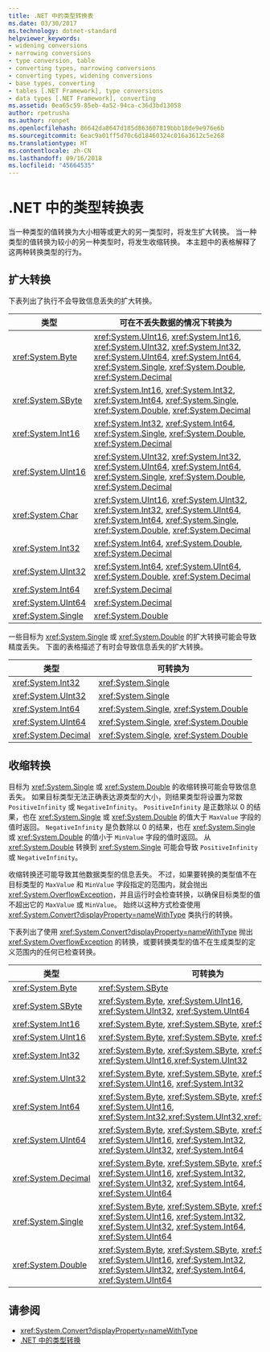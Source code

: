 ```yaml
---
title: .NET 中的类型转换表
ms.date: 03/30/2017
ms.technology: dotnet-standard
helpviewer_keywords:
- widening conversions
- narrowing conversions
- type conversion, table
- converting types, narrowing conversions
- converting types, widening conversions
- base types, converting
- tables [.NET Framework], type conversions
- data types [.NET Framework], converting
ms.assetid: 0ea65c59-85eb-4a52-94ca-c36d3bd13058
author: rpetrusha
ms.author: ronpet
ms.openlocfilehash: 86642da8647d185d863607819bbb18de9e976e6b
ms.sourcegitcommit: 6eac9a01ff5d70c6d18460324c016a3612c5e268
ms.translationtype: HT
ms.contentlocale: zh-CN
ms.lasthandoff: 09/16/2018
ms.locfileid: "45664535"
---
```

# <a name="type-conversion-tables-in-net"></a>.NET 中的类型转换表
当一种类型的值转换为大小相等或更大的另一类型时，将发生扩大转换。 当一种类型的值转换为较小的另一种类型时，将发生收缩转换。 本主题中的表格解释了这两种转换类型的行为。  
  
## <a name="widening-conversions"></a>扩大转换  
 下表列出了执行不会导致信息丢失的扩大转换。  
  
|类型|可在不丢失数据的情况下转换为|  
|----------|-------------------------------------------|  
|<xref:System.Byte>|<xref:System.UInt16>, <xref:System.Int16>, <xref:System.UInt32>, <xref:System.Int32>, <xref:System.UInt64>, <xref:System.Int64>, <xref:System.Single>, <xref:System.Double>, <xref:System.Decimal>|  
|<xref:System.SByte>|<xref:System.Int16>, <xref:System.Int32>, <xref:System.Int64>, <xref:System.Single>, <xref:System.Double>, <xref:System.Decimal>|  
|<xref:System.Int16>|<xref:System.Int32>, <xref:System.Int64>, <xref:System.Single>, <xref:System.Double>, <xref:System.Decimal>|  
|<xref:System.UInt16>|<xref:System.UInt32>, <xref:System.Int32>, <xref:System.UInt64>, <xref:System.Int64>, <xref:System.Single>, <xref:System.Double>, <xref:System.Decimal>|  
|<xref:System.Char>|<xref:System.UInt16>, <xref:System.UInt32>, <xref:System.Int32>, <xref:System.UInt64>, <xref:System.Int64>, <xref:System.Single>, <xref:System.Double>, <xref:System.Decimal>|  
|<xref:System.Int32>|<xref:System.Int64>, <xref:System.Double>, <xref:System.Decimal>|  
|<xref:System.UInt32>|<xref:System.Int64>, <xref:System.UInt64>, <xref:System.Double>, <xref:System.Decimal>|  
|<xref:System.Int64>|<xref:System.Decimal>|  
|<xref:System.UInt64>|<xref:System.Decimal>|  
|<xref:System.Single>|<xref:System.Double>|  
  
 一些目标为 <xref:System.Single> 或 <xref:System.Double> 的扩大转换可能会导致精度丢失。 下面的表格描述了有时会导致信息丢失的扩大转换。  
  
|类型|可转换为|  
|----------|-------------------------|  
|<xref:System.Int32>|<xref:System.Single>|  
|<xref:System.UInt32>|<xref:System.Single>|  
|<xref:System.Int64>|<xref:System.Single>, <xref:System.Double>|  
|<xref:System.UInt64>|<xref:System.Single>, <xref:System.Double>|  
|<xref:System.Decimal>|<xref:System.Single>, <xref:System.Double>|  
  
## <a name="narrowing-conversions"></a>收缩转换  
 目标为 <xref:System.Single> 或 <xref:System.Double> 的收缩转换可能会导致信息丢失。 如果目标类型无法正确表达源类型的大小，则结果类型将设置为常数 `PositiveInfinity` 或 `NegativeInfinity`。 `PositiveInfinity` 是正数除以 0 的结果，也在 <xref:System.Single> 或 <xref:System.Double> 的值大于 `MaxValue` 字段的值时返回。 `NegativeInfinity` 是负数除以 0 的结果，也在 <xref:System.Single> 或 <xref:System.Double> 的值小于 `MinValue` 字段的值时返回。 从 <xref:System.Double> 转换到 <xref:System.Single> 可能会导致 `PositiveInfinity` 或 `NegativeInfinity`。  
  
 收缩转换还可能导致其他数据类型的信息丢失。 不过，如果要转换的类型值不在目标类型的 `MaxValue` 和 `MinValue` 字段指定的范围内，就会抛出 <xref:System.OverflowException>，并且运行时会检查转换，以确保目标类型的值不超出它的 `MaxValue` 或 `MinValue`。 始终以这种方式检查使用 <xref:System.Convert?displayProperty=nameWithType> 类执行的转换。  
  
 下表列出了使用 <xref:System.Convert?displayProperty=nameWithType> 抛出 <xref:System.OverflowException> 的转换，或要转换类型的值不在生成类型的定义范围内的任何已检查转换。  
  
|类型|可转换为|  
|----------|-------------------------|  
|<xref:System.Byte>|<xref:System.SByte>|  
|<xref:System.SByte>|<xref:System.Byte>, <xref:System.UInt16>, <xref:System.UInt32>, <xref:System.UInt64>|  
|<xref:System.Int16>|<xref:System.Byte>, <xref:System.SByte>, <xref:System.UInt16>|  
|<xref:System.UInt16>|<xref:System.Byte>, <xref:System.SByte>, <xref:System.Int16>|  
|<xref:System.Int32>|<xref:System.Byte>, <xref:System.SByte>, <xref:System.Int16>, <xref:System.UInt16>,<xref:System.UInt32>|  
|<xref:System.UInt32>|<xref:System.Byte>, <xref:System.SByte>, <xref:System.Int16>, <xref:System.UInt16>, <xref:System.Int32>|  
|<xref:System.Int64>|<xref:System.Byte>, <xref:System.SByte>, <xref:System.Int16>, <xref:System.UInt16>, <xref:System.Int32>,<xref:System.UInt32>,<xref:System.UInt64>|  
|<xref:System.UInt64>|<xref:System.Byte>, <xref:System.SByte>, <xref:System.Int16>, <xref:System.UInt16>, <xref:System.Int32>, <xref:System.UInt32>, <xref:System.Int64>|  
|<xref:System.Decimal>|<xref:System.Byte>, <xref:System.SByte>, <xref:System.Int16>, <xref:System.UInt16>, <xref:System.Int32>, <xref:System.UInt32>, <xref:System.Int64>, <xref:System.UInt64>|  
|<xref:System.Single>|<xref:System.Byte>, <xref:System.SByte>, <xref:System.Int16>, <xref:System.UInt16>, <xref:System.Int32>, <xref:System.UInt32>, <xref:System.Int64>, <xref:System.UInt64>|  
|<xref:System.Double>|<xref:System.Byte>, <xref:System.SByte>, <xref:System.Int16>, <xref:System.UInt16>, <xref:System.Int32>, <xref:System.UInt32>, <xref:System.Int64>, <xref:System.UInt64>|  
  
## <a name="see-also"></a>请参阅

- <xref:System.Convert?displayProperty=nameWithType>  
- [.NET 中的类型转换](../../../docs/standard/base-types/type-conversion.md)
